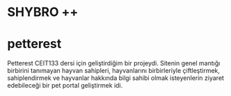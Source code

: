 # SHYBRO ++
# petterest
Petterest CEIT133 dersi için geliştirdiğim bir projeydi. Sitenin genel mantığı birbirini tanımayan hayvan sahipleri, hayvanlarını birbirleriyle çiftleştirmek, sahiplendirmek ve hayvanlar hakkında bilgi sahibi olmak isteyenlerin ziyaret edebileceği bir pet portal geliştirmek idi.
